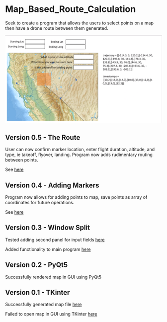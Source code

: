 # Map_Based_Route_Calculation
Seek to create a program that allows the users to select points on a map then have a drone route between them generated.

<img src="archive/Assignment_1.png" width="600">

## Version 0.5 - The Route
  User can now confirm marker location, enter flight duration, altitude, and type, ie takeoff, flyover, landing. Program now adds rudimentary routing between points.

  See [here](markers_v0-5.py)

## Version 0.4 - Adding Markers
  Program now allows for adding points to map, save points as array of coordinates for future operations.

  See [here](archive/markers_v0-4.py)

## Version 0.3 - Window Split
  Tested adding second panel for input fields [here](archive/Split_test.py)

  Added functionality to main program [here](archive/markers_v0-3.py)

## Version 0.2 - PyQt5
  Successfully rendered map in GUI using PyQt5

## Version 0.1 - TKinter
  Successfully generated map file [here](map.html)
  
  Failed to open map in GUI using TKinter [here](archive/tkinter_version.py)







